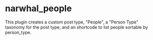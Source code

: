 # narwhal_people

<p>This plugin creates a custom post type, "People", a "Person Type" taxonomy for the post type, and an shortcode to list people sortable by person_type.</p>
